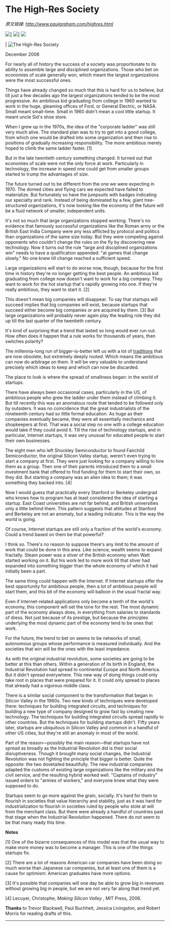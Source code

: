 # The High-Res Society

_原文链接: <http://www.paulgraham.com/highres.html>_

![](https://s.turbifycdn.com/aah/paulgraham/essays-5.gif)| ![](https://sep.turbifycdn.com/ca/Img/trans_1x1.gif)| [![](https://s.turbifycdn.com/aah/paulgraham/essays-6.gif)](index.html)  
  
| ![The High-Res Society](https://s.turbifycdn.com/aah/paulgraham/the-high-res-society-2.gif)  
  
December 2008  
  
For nearly all of history the success of a society was proportionate to its ability to assemble large and disciplined organizations. Those who bet on economies of scale generally won, which meant the largest organizations were the most successful ones.  
  
Things have already changed so much that this is hard for us to believe, but till just a few decades ago the largest organizations tended to be the most progressive. An ambitious kid graduating from college in 1960 wanted to work in the huge, gleaming offices of Ford, or General Electric, or NASA. Small meant small-time. Small in 1960 didn't mean a cool little startup. It meant uncle Sid's shoe store.  
  
When I grew up in the 1970s, the idea of the "corporate ladder" was still very much alive. The standard plan was to try to get into a good college, from which one would be drafted into some organization and then rise to positions of gradually increasing responsibility. The more ambitious merely hoped to climb the same ladder faster. [1]  
  
But in the late twentieth century something changed. It turned out that economies of scale were not the only force at work. Particularly in technology, the increase in speed one could get from smaller groups started to trump the advantages of size.  
  
The future turned out to be different from the one we were expecting in 1970. The domed cities and flying cars we expected have failed to materialize. But fortunately so have the jumpsuits with badges indicating our specialty and rank. Instead of being dominated by a few, giant tree-structured organizations, it's now looking like the economy of the future will be a fluid network of smaller, independent units.  
  
It's not so much that large organizations stopped working. There's no evidence that famously successful organizations like the Roman army or the British East India Company were any less afflicted by protocol and politics than organizations of the same size today. But they were competing against opponents who couldn't change the rules on the fly by discovering new technology. Now it turns out the rule "large and disciplined organizations win" needs to have a qualification appended: "at games that change slowly." No one knew till change reached a sufficient speed.  
  
Large organizations _will_ start to do worse now, though, because for the first time in history they're no longer getting the best people. An ambitious kid graduating from college now doesn't want to work for a big company. They want to work for the hot startup that's rapidly growing into one. If they're really ambitious, they want to start it. [2]  
  
This doesn't mean big companies will disappear. To say that startups will succeed implies that big companies will exist, because startups that succeed either become big companies or are acquired by them. [3] But large organizations will probably never again play the leading role they did up till the last quarter of the twentieth century.  
  
It's kind of surprising that a trend that lasted so long would ever run out. How often does it happen that a rule works for thousands of years, then switches polarity?  
  
The millennia-long run of bigger-is-better left us with a lot of [traditions](credentials.html) that are now obsolete, but extremely deeply rooted. Which means the ambitious can now do arbitrage on them. It will be very valuable to understand precisely which ideas to keep and which can now be discarded.  
  
The place to look is where the spread of smallness began: in the world of startups.  
  
There have always been occasional cases, particularly in the US, of ambitious people who grew the ladder under them instead of climbing it. But till recently this was an anomalous route that tended to be followed only by outsiders. It was no coincidence that the great industrialists of the nineteenth century had so little formal education. As huge as their companies eventually became, they were all essentially mechanics and shopkeepers at first. That was a social step no one with a college education would take if they could avoid it. Till the rise of technology startups, and in particular, Internet startups, it was very unusual for educated people to start their own businesses.  
  
The eight men who left Shockley Semiconductor to found Fairchild Semiconductor, the original Silicon Valley startup, weren't even trying to start a company at first. They were just looking for a company willing to hire them as a group. Then one of their parents introduced them to a small investment bank that offered to find funding for them to start their own, so they did. But starting a company was an alien idea to them; it was something they backed into. [4]  
  
Now I would guess that practically every Stanford or Berkeley undergrad who knows how to program has at least considered the idea of starting a startup. East Coast universities are not far behind, and British universities only a little behind them. This pattern suggests that attitudes at Stanford and Berkeley are not an anomaly, but a leading indicator. This is the way the world is going.  
  
Of course, Internet startups are still only a fraction of the world's economy. Could a trend based on them be that powerful?  
  
I think so. There's no reason to suppose there's any limit to the amount of work that could be done in this area. Like science, wealth seems to expand fractally. Steam power was a sliver of the British economy when Watt started working on it. But his work led to more work till that sliver had expanded into something bigger than the whole economy of which it had initially been a part.  
  
The same thing could happen with the Internet. If Internet startups offer the best opportunity for ambitious people, then a lot of ambitious people will start them, and this bit of the economy will balloon in the usual fractal way.  
  
Even if Internet-related applications only become a tenth of the world's economy, this component will set the tone for the rest. The most dynamic part of the economy always does, in everything from salaries to standards of dress. Not just because of its prestige, but because the principles underlying the most dynamic part of the economy tend to be ones that work.  
  
For the future, the trend to bet on seems to be networks of small, autonomous groups whose performance is measured individually. And the societies that win will be the ones with the least impedance.  
  
As with the original industrial revolution, some societies are going to be better at this than others. Within a generation of its birth in England, the Industrial Revolution had spread to continental Europe and North America. But it didn't spread everywhere. This new way of doing things could only take root in places that were prepared for it. It could only spread to places that already had a vigorous middle class.  
  
There is a similar social component to the transformation that began in Silicon Valley in the 1960s. Two new kinds of techniques were developed there: techniques for building integrated circuits, and techniques for building a new type of company designed to grow fast by creating new technology. The techniques for building integrated circuits spread rapidly to other countries. But the techniques for building startups didn't. Fifty years later, startups are ubiquitous in Silicon Valley and common in a handful of other US cities, but they're still an anomaly in most of the world.  
  
Part of the reason—possibly the main reason—that startups have not spread as broadly as the Industrial Revolution did is their social disruptiveness. Though it brought many social changes, the Industrial Revolution was not fighting the principle that bigger is better. Quite the opposite: the two dovetailed beautifully. The new industrial companies adapted the customs of existing large organizations like the military and the civil service, and the resulting hybrid worked well. "Captains of industry" issued orders to "armies of workers," and everyone knew what they were supposed to do.  
  
Startups seem to go more against the grain, socially. It's hard for them to flourish in societies that value hierarchy and stability, just as it was hard for industrialization to flourish in societies ruled by people who stole at will from the merchant class. But there were already a handful of countries past that stage when the Industrial Revolution happened. There do not seem to be that many ready this time.  
  
  
  
  
  
  
  
**Notes**  
  
[1] One of the bizarre consequences of this model was that the usual way to make more money was to become a manager. This is one of the things startups fix.  
  
[2] There are a lot of reasons American car companies have been doing so much worse than Japanese car companies, but at least one of them is a cause for optimism: American graduates have more options.  
  
[3] It's possible that companies will one day be able to grow big in revenues without growing big in people, but we are not very far along that trend yet.  
  
[4] Lecuyer, Christophe, _Making Silicon Valley_ , MIT Press, 2006.  
  
**Thanks** to Trevor Blackwell, Paul Buchheit, Jessica Livingston, and Robert Morris for reading drafts of this.  
  
  
---
